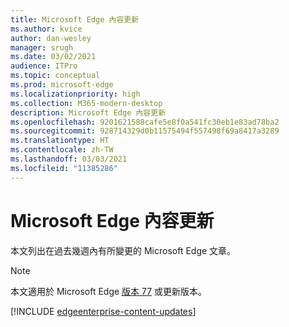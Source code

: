 ```yaml
---
title: Microsoft Edge 內容更新
ms.author: kvice
author: dan-wesley
manager: srugh
ms.date: 03/02/2021
audience: ITPro
ms.topic: conceptual
ms.prod: microsoft-edge
ms.localizationpriority: high
ms.collection: M365-modern-desktop
description: Microsoft Edge 內容更新
ms.openlocfilehash: 9201621588cafe5e8f0a541fc30eb1e83ad78ba2
ms.sourcegitcommit: 928714329d0b11575494f557498f69a8417a3289
ms.translationtype: HT
ms.contentlocale: zh-TW
ms.lasthandoff: 03/03/2021
ms.locfileid: "11385286"
---
```

# <a name="microsoft-edge-content-updates"></a>Microsoft Edge 內容更新

本文列出在過去幾週內有所變更的 Microsoft Edge 文章。


> [!NOTE]
> 本文適用於 Microsoft Edge [版本 77](https://support.microsoft.com/help/4027011/microsoft-edge-find-out-which-version-you-have?ocid=MicrosoftStore-EdgeVersion) 或更新版本。

[!INCLUDE [edgeenterprise-content-updates](./includes/edgeenterprise-content-updates.md)]
